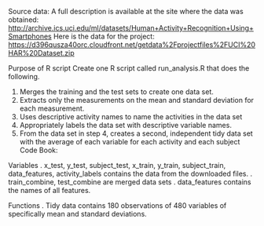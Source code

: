 Source data:
A full description is available at the site where the data was obtained:
http://archive.ics.uci.edu/ml/datasets/Human+Activity+Recognition+Using+Smartphones
Here is the data for the project:
https://d396qusza40orc.cloudfront.net/getdata%2Fprojectfiles%2FUCI%20HAR%20Dataset.zip

Purpose of R script
Create one R script called run_analysis.R that does the following.
1.	Merges the training and the test sets to create one data set.
2.	Extracts only the measurements on the mean and standard deviation for each measurement.
3.	Uses descriptive activity names to name the activities in the data set
4.	Appropriately labels the data set with descriptive variable names.
5.	From the data set in step 4, creates a second, independent tidy data set with the average of each variable for each activity and each subject
Code Book:

Variables
.	x_test, y_test, subject_test, x_train, y_train, subject_train, data_features, activity_labels contains the data from the downloaded files.
.	train_combine, test_combine are merged data sets
.	data_features contains the names of all features.

Functions
.	Tidy data contains 180 observations of 480 variables of specifically mean and standard deviations.

